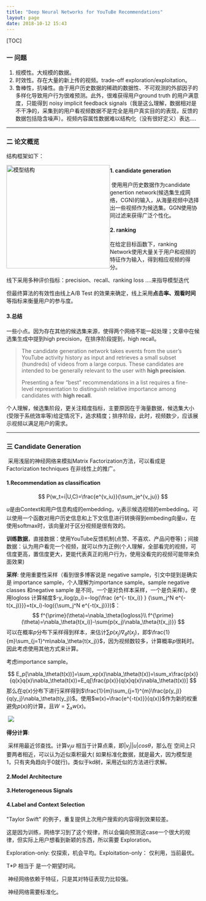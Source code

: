 ```yaml
---
title: "Deep Neural Networks for YouTuBe Recommendations"
layout: page
date: 2018-10-12 15:43
---
```


[TOC]



### 一 问题

1. 规模性。大规模的数据。
2. 时效性。存在大量的新上传的视频。trade-off exploration/exploitation。
3. 鲁棒性，抗噪性。由于用户历史数据的稀疏的数据性、不可观测的外部因子的多样化导致用户行为很难预测。此外，很难获得用户ground truth 的用户满意度，只能得到 noisy implicit feedback signals（我是这么理解，数据相对是不干净的，采集到的用户看视频数据不是完全是用户真实目的的表现，反馈的数据包括隐含噪声）。视频内容属性数据难以结构化（没有很好定义）表达....

---



### 二 论文概览

  结构框架如下：

<img src="/wiki/static/images/DnnYouTubeRsj结构图.png" alt="模型结构" style="width: 270px;margin: auto;display: block;float: left;"/>









#### 1. candidate generation

​ 使用用户历史数据作为candidate  genertion network(候选集生成网络，CGN)的输入，从海量视频中选择出一些视频作为候选集。GGN使用协同过滤来获得广泛个性化。   

#### 2. ranking

 在给定目标函数下，ranking Network使用大量关于用户和视频的特征作为输入，得到相应视频的得分。

 线下采用多种评价指标：precision、recall、ranking loss ….来指导模型迭代

 但最终算法的有效性由线上A/B Test 的效果来确定，线上采用**点击率、观看时间**等指标来衡量用户的参与度。

#### 3.总结

一些小点。因为存在其他的候选集来源，使得两个网络不能一起处理；文章中在候选集生成中提到high precision，在排序阶段提到，high recall。

> The candidate generation network takes events from the user’s YouTube activity history as input and retrieves a small subset (hundreds) of videos from a large corpus. These candidates are intended to be generally relevant to the user with **high precision**. 
>
> Presenting a few “best” recommendations in a list requires a fine-level representation to distinguish relative importance among candidates with **high recall**. 

个人理解，候选集阶段，更关注精度指标，主要原因在于海量数据，候选集大小(受限于系统效率等)给定情况下，追求精度；排序阶段，此时，视频数少，应该展示视频以满足用户的需求。

---



### 三  Candidate Generation

​       采用浅层的神经网络来模拟Matrix Factorization方法，可以看成是 Factorization techniques 在非线性上的推广。

#### 1.Recommendation  as classification     

$$
P(w_t=i|U,C)=\frac{e^{v_iu}}{\sum_je^{v_ju}}
$$

$u$是由Context和用户信息构成的embedding，$v_j$表示候选视频的embedding。可以使用一个函数对用户历史信息和上下文信息进行转换得到embeding向量$u$，在使用softmax时，该向量对于区分视频是很有效的。

**训练数据**，直接数据：使用YouTube反馈机制(点赞、不喜欢、产品问卷等)；间接数据：认为用户看完一个视频，就可以作为正例(个人理解，全部看完的视频，可信度更高，置信度更大，更能代表真正的用户行为，使用没看完的视频可能带来负面效果)

**采样**: 使用重要性采样（看到很多博客说是 negative sample，引文中提到是确实是 importance sample，个人理解为importance sample。sample negative classes  和negative sample 是不同，一个是对负样本采样，一个是负采样）。使用logloss 计算梯度$-y_ilog(p_i)=-log{\frac {e^{- t(x_i)} } {\sum_j^N e^{-t(x_j)}}}=t(x_i)-log({\sum_j^N e^{-t(x_j)}})$：
$$
f^{\prime}(\theta)=\nabla_\theta{logloss}\\
f^{\prime}(\theta)=\nabla_\theta{t(x_i)}-\sum{p(x_j)\nabla_\theta{t(x_j)}}
$$
可以在概率$p$分布下采样得到样本，来估计$\sum{p(x_j)\nabla_\theta{t(x_j)}}$，即$\frac{1}{m}\sum_{j=1}^m\nabla_\theta{t(x_j)}$，因为视频数较多，计算概率$p$很耗时。因此考虑使用其他方式来计算。

考虑importance sample。

  
$$
E_p[\nabla_\theta(t(x))]=\sum_xp(x)\nabla_\theta(t(x))=\sum_x\frac{p(x)}{q(x}q(x)\nabla_\theta(t(x))=E_q[\frac{p(x)}{q(x}q(x)\nabla_\theta(t(x))]
$$
那么在$q(x)$分布下进行采样得到$\frac{1}{m}\sum_{j=1}^{m}\frac{p(y_j)}{q(y_j}\nabla_\theta(t(y_j))$。使用$w(x)=\frac{e^{-t(x)}}{q(x)}$作为新的权重避免$p(x)$的计算，且$W=\sum_x w(x)$。

​       <img src="/wiki/static/images/DnnYouTuBe 采样图.png">

**得分计算**:

​	 采样用最近邻查找。计算$v_ju$ 相当于计算点乘，即$|v_j||u|cos\theta$，那么在 空间上只要两者相近，可以认为近似乘积最大( 如果标准化数据，就是最大，因为模型是1，只有夹角趋向于0就行)。类似于kd树，采用近似的方法进行求解。

#### 2.Model Architecture



#### 3.Heterogeneous Signals



#### 4.Label and Context Selection

  "Taylor  Swift" 的例子，重复提供上次用户搜索的内容得到效果较差。

​    这是因为训练，网络学习到了这个规律，所以会偏向预测这case一个很大的规律，但实际上用户想看到新颖的东西，所以需要 Exploration。

Exploration-only: 仅探索，机会平均。Exploitation-only： 仅利用，当前最优。





 T*P 相当于 是一个期望时间。

​       神经网络依赖于特征，只是其对特征表现力比较强。

​       神经网络需要标准化。